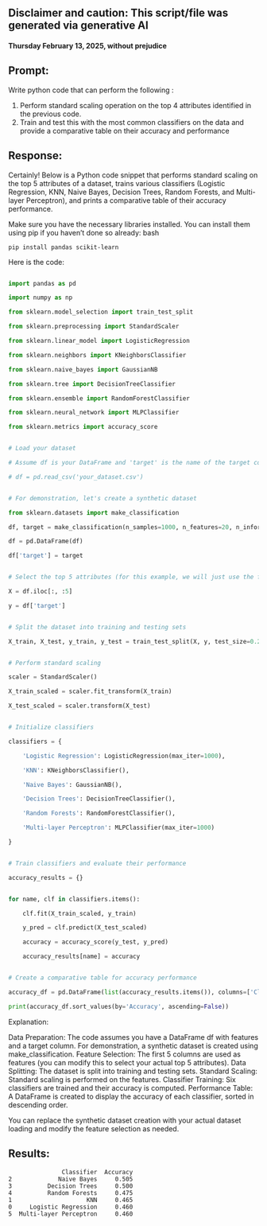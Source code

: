 ## Disclaimer and caution: This script/file was generated via generative AI 
####   Thursday February 13, 2025, without prejudice
##   Prompt: 
Write python code that can perform the following :
1. Perform standard scaling operation on the top 4 attributes identified in the previous code. 
2. Train and test this with the most common classifiers on the data and provide a comparative table on their accuracy and performance

##  Response:
Certainly! Below is a Python code snippet that performs standard scaling on the top 5 attributes of a dataset, trains various classifiers (Logistic Regression, KNN, Naive Bayes, Decision Trees, Random Forests, and Multi-layer Perceptron), and prints a comparative table of their accuracy performance.

Make sure you have the necessary libraries installed. You can install them using pip if you haven’t done so already:
bash

```pip install pandas scikit-learn```

Here is the code:

```python

import pandas as pd

import numpy as np

from sklearn.model_selection import train_test_split

from sklearn.preprocessing import StandardScaler

from sklearn.linear_model import LogisticRegression

from sklearn.neighbors import KNeighborsClassifier

from sklearn.naive_bayes import GaussianNB

from sklearn.tree import DecisionTreeClassifier

from sklearn.ensemble import RandomForestClassifier

from sklearn.neural_network import MLPClassifier

from sklearn.metrics import accuracy_score


# Load your dataset

# Assume df is your DataFrame and 'target' is the name of the target column

# df = pd.read_csv('your_dataset.csv')


# For demonstration, let's create a synthetic dataset

from sklearn.datasets import make_classification

df, target = make_classification(n_samples=1000, n_features=20, n_informative=5, n_redundant=0, random_state=42)

df = pd.DataFrame(df)

df['target'] = target


# Select the top 5 attributes (for this example, we will just use the first 5 columns)

X = df.iloc[:, :5]

y = df['target']


# Split the dataset into training and testing sets

X_train, X_test, y_train, y_test = train_test_split(X, y, test_size=0.2, random_state=42)


# Perform standard scaling

scaler = StandardScaler()

X_train_scaled = scaler.fit_transform(X_train)

X_test_scaled = scaler.transform(X_test)


# Initialize classifiers

classifiers = {

    'Logistic Regression': LogisticRegression(max_iter=1000),

    'KNN': KNeighborsClassifier(),

    'Naive Bayes': GaussianNB(),

    'Decision Trees': DecisionTreeClassifier(),

    'Random Forests': RandomForestClassifier(),

    'Multi-layer Perceptron': MLPClassifier(max_iter=1000)

}


# Train classifiers and evaluate their performance

accuracy_results = {}


for name, clf in classifiers.items():

    clf.fit(X_train_scaled, y_train)

    y_pred = clf.predict(X_test_scaled)

    accuracy = accuracy_score(y_test, y_pred)

    accuracy_results[name] = accuracy


# Create a comparative table for accuracy performance

accuracy_df = pd.DataFrame(list(accuracy_results.items()), columns=['Classifier', 'Accuracy'])

print(accuracy_df.sort_values(by='Accuracy', ascending=False))
```

Explanation:

Data Preparation: The code assumes you have a DataFrame df with features and a target column. For demonstration, a synthetic dataset is created using make_classification.
Feature Selection: The first 5 columns are used as features (you can modify this to select your actual top 5 attributes).
Data Splitting: The dataset is split into training and testing sets.
Standard Scaling: Standard scaling is performed on the features.
Classifier Training: Six classifiers are trained and their accuracy is computed.
Performance Table: A DataFrame is created to display the accuracy of each classifier, sorted in descending order.

You can replace the synthetic dataset creation with your actual dataset loading and modify the feature selection as needed.

## Results:
```
               Classifier  Accuracy
2             Naive Bayes     0.505
3          Decision Trees     0.500
4          Random Forests     0.475
1                     KNN     0.465
0     Logistic Regression     0.460
5  Multi-layer Perceptron     0.460
```